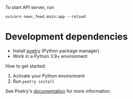 To start API server, run
```
uvicorn news_feed.main:app --reload
```

# Development dependencies
- Install [poetry](https://python-poetry.org/docs/#installation) (Python package manager)
- Work in a Python 3.9+ environment

How to get started:
1. Activate your Python environment
2. Run `poetry install`

See Poetry's [documentation](https://python-poetry.org/docs/) for more information.